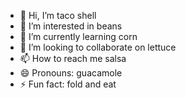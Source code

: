 - 👋 Hi, I’m taco shell
- 👀 I’m interested in beans 
- 🌱 I’m currently learning corn
- 💞️ I’m looking to collaborate on lettuce
- 📫 How to reach me salsa
- 😄 Pronouns: guacamole
- ⚡ Fun fact: fold and eat

<!---
liltriqxz/liltriqxz is a ✨ special ✨ repository because its `README.md` (this file) appears on your GitHub profile.
You can click the Preview link to take a look at your changes.
--->
